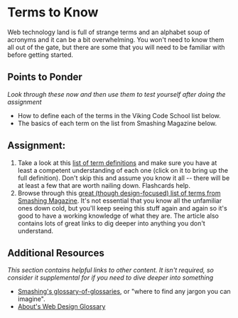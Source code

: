 # Terms to Know
<!-- *Estimated Time: 1-2 hrs* -->

Web technology land is full of strange terms and an alphabet soup of acronyms and it can be a bit overwhelming.  You won't need to know them all out of the gate, but there are some that you will need to be familiar with before getting started.

## Points to Ponder

*Look through these now and then use them to test yourself after doing the assignment*


* How to define each of the terms in the Viking Code School list below.
* The basics of each term on the list from Smashing Magazine below.

## Assignment:

1. Take a look at this [list of term definitions](http://www.vikingcodeschool.com/web-development-basics/terms-to-know) and make sure you have at least a competent understanding of each one (click on it to bring up the full definition).  Don't skip this and assume you know it all -- there will be at least a few that are worth nailing down.  Flashcards help.
2. Browse through this [great (though design-focused) list of terms from Smashing Magazine](http://www.smashingmagazine.com/2009/05/21/web-design-industry-jargon-glossary-and-resources/).  It's not essential that you know all the unfamiliar ones down cold, but you'll keep seeing this stuff again and again so it's good to have a working knowledge of what they are.  The article also contains lots of great links to dig deeper into anything you don't understand.

## Additional Resources

*This section contains helpful links to other content. It isn't required, so consider it supplemental for if you need to dive deeper into something*

* [Smashing's glossary-of-glossaries](http://www.smashingmagazine.com/2009/05/29/useful-glossaries-for-web-designers-and-developers/), or "where to find any jargon you can imagine".
* [About's Web Design Glossary](http://webdesign.about.com/od/webdesignhtmlatoz/a/blglossary.htm)
